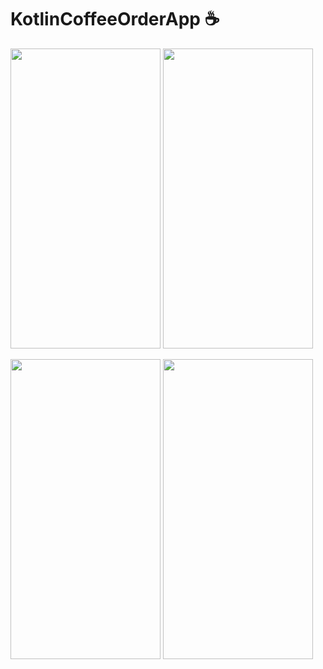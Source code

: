 # KotlinCoffeeOrderApp ☕


<p align="left" width="100%">
  <img src="https://user-images.githubusercontent.com/73544434/163245253-04b10d9c-479d-4607-98b1-238480da4641.png" width="240" height="480" />
  <img src="https://user-images.githubusercontent.com/73544434/163245255-cc0204af-1635-4d22-b05b-d857443548c6.png" width="240" height="480" />

</p>

<p align="left" width="100%">
  <img src="https://user-images.githubusercontent.com/73544434/163245237-715d0d11-12ea-40f3-b737-10ce9d2c96c9.png" width="240" height="480" />
  <img src="https://user-images.githubusercontent.com/73544434/163245248-1ad8f60c-c081-4959-afa8-7e96b01cb7fc.png" width="240" height="480" />
</p>
